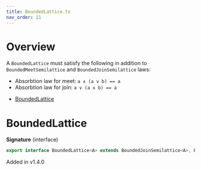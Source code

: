 ```yaml
---
title: BoundedLattice.ts
nav_order: 11
---
```


# Overview

A `BoundedLattice` must satisfy the following in addition to `BoundedMeetSemilattice` and `BoundedJoinSemilattice` laws:

- Absorbtion law for meet: `a ∧ (a ∨ b) == a`
- Absorbtion law for join: `a ∨ (a ∧ b) == a`

<!-- START doctoc generated TOC please keep comment here to allow auto update -->
<!-- DON'T EDIT THIS SECTION, INSTEAD RE-RUN doctoc TO UPDATE -->


- [BoundedLattice](#boundedlattice)

<!-- END doctoc generated TOC please keep comment here to allow auto update -->

# BoundedLattice

**Signature** (interface)

```ts
export interface BoundedLattice<A> extends BoundedJoinSemilattice<A>, BoundedMeetSemilattice<A> {}
```

Added in v1.4.0
